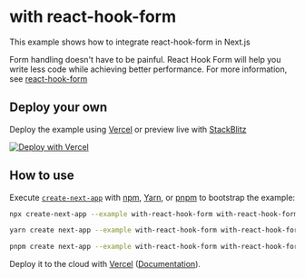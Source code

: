 # with react-hook-form

This example shows how to integrate react-hook-form in Next.js

Form handling doesn't have to be painful. React Hook Form will help you write less code while achieving better performance. For more information, see [react-hook-form](https://react-hook-form.com)

## Deploy your own

Deploy the example using [Vercel](https://vercel.com/now) or preview live with [StackBlitz](https://stackblitz.com/github/vercel/next.js/tree/canary/examples/with-react-hook-form)

[![Deploy with Vercel](https://vercel.com/button)](https://vercel.com/new/git/external?repository-url=https://github.com/vercel/next.js/tree/canary/examples/with-react-hook-form&project-name=with-react-hook-form&repository-name=with-react-hook-form)

## How to use

Execute [`create-next-app`](https://github.com/vercel/next.js/tree/canary/packages/create-next-app) with [npm](https://docs.npmjs.com/cli/init), [Yarn](https://yarnpkg.com/lang/en/docs/cli/create/), or [pnpm](https://pnpm.io) to bootstrap the example:

```bash
npx create-next-app --example with-react-hook-form with-react-hook-form-app
```

```bash
yarn create next-app --example with-react-hook-form with-react-hook-form-app
```

```bash
pnpm create next-app --example with-react-hook-form with-react-hook-form-app
```

Deploy it to the cloud with [Vercel](https://vercel.com/new?utm_source=github&utm_medium=readme&utm_campaign=next-example) ([Documentation](https://nextjs.org/docs/deployment)).
